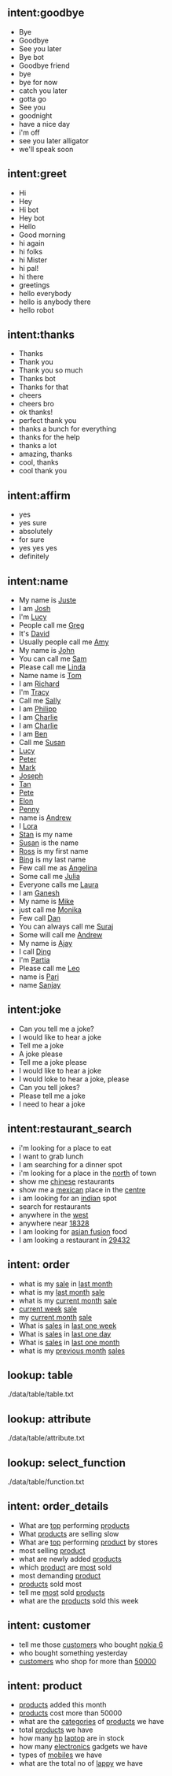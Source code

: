 <!--- Make sure to update this training data file with more training examples from https://forum.rasa.com/t/rasa-starter-pack/704 --> 

## intent:goodbye <!--- The label of the intent --> 
- Bye 			<!--- Training examples for intent 'bye'--> 
- Goodbye
- See you later
- Bye bot
- Goodbye friend
- bye
- bye for now
- catch you later
- gotta go
- See you
- goodnight
- have a nice day
- i'm off
- see you later alligator
- we'll speak soon

## intent:greet
- Hi
- Hey
- Hi bot
- Hey bot
- Hello
- Good morning
- hi again
- hi folks
- hi Mister
- hi pal!
- hi there
- greetings
- hello everybody
- hello is anybody there
- hello robot

## intent:thanks
- Thanks
- Thank you
- Thank you so much
- Thanks bot
- Thanks for that
- cheers
- cheers bro
- ok thanks!
- perfect thank you
- thanks a bunch for everything
- thanks for the help
- thanks a lot
- amazing, thanks
- cool, thanks
- cool thank you

## intent:affirm
- yes
- yes sure
- absolutely
- for sure
- yes yes yes
- definitely


## intent:name
- My name is [Juste](name)  <!--- Square brackets contain the value of entity while the text in parentheses is a a label of the entity --> 
- I am [Josh](name)
- I'm [Lucy](name)
- People call me [Greg](name)
- It's [David](name)
- Usually people call me [Amy](name)
- My name is [John](name)
- You can call me [Sam](name)
- Please call me [Linda](name)
- Name name is [Tom](name)
- I am [Richard](name)
- I'm [Tracy](name)
- Call me [Sally](name)
- I am [Philipp](name)
- I am [Charlie](name)
- I am [Charlie](name)
- I am [Ben](name)
- Call me [Susan](name)
- [Lucy](name)
- [Peter](name)
- [Mark](name)
- [Joseph](name)
- [Tan](name)
- [Pete](name)
- [Elon](name)
- [Penny](name)
- name is [Andrew](name)
- I [Lora](name)
- [Stan](name) is my name
- [Susan](name) is the name
- [Ross](name) is my first name
- [Bing](name) is my last name
- Few call me as [Angelina](name)
- Some call me [Julia](name)
- Everyone calls me [Laura](name)
- I am [Ganesh](name)
- My name is [Mike](name)
- just call me [Monika](name)
- Few call [Dan](name)
- You can always call me [Suraj](name)
- Some will call me [Andrew](name)
- My name is [Ajay](name)
- I call [Ding](name)
- I'm [Partia](name)
- Please call me [Leo](name)
- name is [Pari](name)
- name [Sanjay](name)


## intent:joke
- Can you tell me a joke?
- I would like to hear a joke
- Tell me a joke
- A joke please
- Tell me a joke please
- I would like to hear a joke
- I would loke to hear a joke, please
- Can you tell jokes?
- Please tell me a joke
- I need to hear a joke

## intent:restaurant_search
- i'm looking for a place to eat
- I want to grab lunch
- I am searching for a dinner spot
- i'm looking for a place in the [north](location) of town
- show me [chinese](cuisine) restaurants
- show me a [mexican](cuisine) place in the [centre](location)
- i am looking for an [indian](cuisine) spot
- search for restaurants
- anywhere in the [west](location)
- anywhere near [18328](location)
- I am looking for [asian fusion](cuisine) food
- I am looking a restaurant in [29432](location)


## intent: order
- what is my [sale](table:order) in [last month](attribute:transaction_time)
- what is my [last month](attribute:transaction_time) [sale](table:order)
- what is my [current month](attribute:transaction_time) [sale](table:order)
- [current week](attribute:transaction_time) [sale](table:order)
- my [current month](attribute:transaction_time) [sale](table:order)
- What is [sales](table:order) in [last one week](attribute:transaction_time)
- What is [sales](table:order) in [last one day](attribute:transaction_time)
- What is [sales](table:order) in [last one month](attribute:transaction_time)
- what is my [previous month](attribute:transaction_time) [sales](table:order) 

## lookup: table
./data/table/table.txt

## lookup: attribute
./data/table/attribute.txt

## lookup: select_function
./data/table/function.txt


## intent: order_details
- What are [top](select_function:rank_top) performing [products](table:order_detail.product_id)
- What [products](table:order_detail) are selling slow
- What are [top](select_function:rank_top) performing [product](table:order_detail) by stores
- most selling [product](table:order_detail)
- what are newly added [products](table:order_detail)
- which [product](table:order_detail) are [most](select_function:rank_top) sold
- most demanding [product](table:order_detail)
- [products](table:order_detail) sold most
- tell me [most](select_function:rank_top) sold [products](table:order_detail)
- what are the [products](table:order_detail) sold this week


## intent: customer
- tell me those [customers](table:customer) who bought [nokia 6](attribute:name)
- who bought something yesterday
- [customers](table:customer) who shop for more than [50000](attribute:price)


## intent: product
- [products](table:product) added this month
- [products](table:product) cost more than 50000
- what are the [categories](attribute:category) of [products](table:product) we have
- total [products](table:product) we have
- how many [hp](attribute:name) [laptop](attribute:type) are in stock
- how many [electronics](attribute:category) gadgets we have
- types of [mobiles](attribute:type) we have
- what are the total no of [lappy](attribute:type) we have

